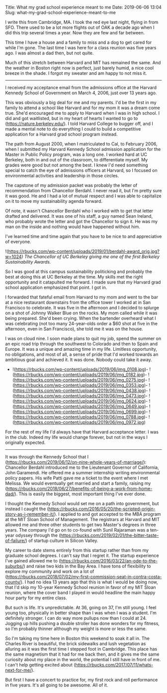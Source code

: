 Title: What my grad school experience meant to me
Date: 2019-06-06 13:04
Slug: what-my-grad-school-experience-meant-to-me

I write this from Cambridge, MA. I took the red eye last night, flying in from SFO. There used to be a lot more flights out of OAK a decade ago when I did this trip several times a year. Now they are few and far between. 

This time I have a house and a family to miss and a dog to get cared for while I'm gone. The last time I was here for a class reunion was five years ago. I was almost a dad then, but not quite. 

Much of this stretch between Harvard and MIT has remained the same. And the weather in Boston right now is perfect, just barely humid, a nice cool breeze in the shade. I forgot my sweater and am happy to not miss it. 

---

I received my acceptance email from the admissions office at the Harvard Kennedy School of Government  on March 4, 2006, just over 13 years ago. 

This was obviously a big deal for me and my parents. I'd be the first in my family to attend a school like Harvard and for my mom it was a dream come true. She'd encouraged me to apply to Harvard when I was in high school. I did and got waitlisted, but in my heart of hearts I wanted to go to (https://nature.berkeley.edu/). I told Harvard College to bugger off, and I made a mental note to do everything I could to build a competitive application for a Harvard grad school program instead.

The path from August 2000, when I matriculated to Cal, to February 2006, when I submitted my Harvard Kennedy School admission application for the Master in Public Policy program, was a long one. I worked hard at UC Berkeley, both in and out of the classroom, to differentiate myself. My grades were good but not among the best. I knew I'd need something special to catch the eye of admissions officers at Harvard, so I focused on environmental activities and leadership in those circles. 

The capstone of my admission packet was probably the letter of recommendation from Chancellor Berdahl. I never read it, but I'm pretty sure it was good. He and I had a lot of mutual respect and I was able to capitalize on it to move my sustainability agenda forward. 

Of note, it wasn't Chancellor Berdahl who I worked with to get that letter drafted and delivered. It was one of his staff, a guy named Sean Ireland, who probably wrote the letter and got the Chancellor to sign it. He was my man on the inside and nothing would have happened without him. 

I've learned time and time again that you have to be nice to and appreciative of everyone. 

!(https://rbucks.com/wp-content/uploads/2019/01/berdahl-award_orig.jpg?w=1024)
*The Chancellor of UC Berkeley giving me one of the first Berkeley Sustainability Awards.*

So I was good at this campus sustainability politicking and probably the best at doing this at UC Berkeley at the time. My skills met the right opportunity and it catapulted me forward. I made sure that my Harvard grad school application emphasized that point. I got in. 

I forwarded that fateful email from Harvard to my mom and went to the bar at a nice restaurant downstairs from the office tower I worked at in San Francisco to celebrate. It was five in the afternoon and I decided to splurge on a shot of Johnny Walker Blue on the rocks. My mom called while it was being prepared. She'd been crying. When the bartender overheard what I was celebrating (not too many 24-year-olds order a $60 shot at five in the afternoon, even in San Francisco), she told me it was on the house. 

I was on cloud nine. I soon made plans to quit my job, spend the summer on an epic road trip through the southwest to Colorado and then to Spain and Europe. It was a unique and amazing time in my life. Limitless opportunity, no obligations, and most of all, a sense of pride that I'd worked towards an ambitious goal and achieved it. It was done. Nobody could take it away. 

- !(https://rbucks.com/wp-content/uploads/2019/06/img_0108.jpg)- !(https://rbucks.com/wp-content/uploads/2019/06/img_0182.jpg)- !(https://rbucks.com/wp-content/uploads/2019/06/img_0275.jpg)- !(https://rbucks.com/wp-content/uploads/2019/06/img_0353.jpg)- !(https://rbucks.com/wp-content/uploads/2019/06/img_0438.jpg)- !(https://rbucks.com/wp-content/uploads/2019/06/img_0473.jpg)- !(https://rbucks.com/wp-content/uploads/2019/06/img_0624.jpg)- !(https://rbucks.com/wp-content/uploads/2019/06/img_0649.jpg)- !(https://rbucks.com/wp-content/uploads/2019/06/img_0699.jpg)- !(https://rbucks.com/wp-content/uploads/2019/06/img_0788.jpg)- !(https://rbucks.com/wp-content/uploads/2019/06/img_0972.jpg)

For the rest of my life I'd always have that Harvard acceptance letter. I was in the club. Indeed my life would change forever, but not in the ways I originally expected. 

---

It was through the Kennedy School that I (https://rbucks.com/2019/06/12/on-nine-whole-years-of-marriage/): Chancellor Berdahl introduced me to the Lieutenant Governor of California, John Garamendi. He offered me a summer internship writing environmental policy papers. His wife Patti gave me a ticket to the event where I met Melissa. We would eventually get married and start a family, raising my (https://rbucks.com/2018/06/27/benefits-of-being-a-work-from-home-dad/). This is easily the biggest, most important thing I've ever done. 

I thought the Kennedy School would set me on a path into government, but instead I caught the (https://rbucks.com/2016/05/20/the-scripted-origin-story-as-i-remember-it/). I applied to and got accepted to the MBA program at the MIT Sloan School of Management. The registrars at Harvard and MIT allowed me and three other students to get two Master's degrees in three years. The company I'd go on to co-found with Sunil Rajaraman was a ten-year odyssey through the (https://rbucks.com/2019/02/01/the-bitter-taste-of-failure/) of startup culture in Silicon Valley. 

My career to date stems entirely from this startup rather than from my graduate school degrees. I can't say that I regret it. The startup experience I've gained allowed me to (https://rbucks.com/2016/03/22/an-ode-to-the-suburbs/) and raise two kids in the Bay Area. I have tons of flexibility to explore my community and work on a lot of (https://rbucks.com/2018/07/02/my-first-commission-seat-in-contra-costa-county/). I had no idea 13 years ago that this is what I would be doing now, that I'd skip my 10-year Kennedy School reunion in favor of my MIT Sloan reunion, where the cover band I played in would headline the main happy hour party for my entire class. 

But such is life. It's unpredictable. At 36, going on 37, I'm still young. I feel young too, physically in better shape than I was when I was a student. I'm definitely stronger. I can do way more pullups now than I could at 24. Jogging up hills pushing a double stroller has done wonders for my fitness, so I'm probably thinner although my weight is more or less the same. 

So I'm taking my time here in Boston this weekend to soak it all in. The Charles River is beautiful, the brick sidewalks and lush vegetation as alluring as it was the first time I stepped foot in Cambridge. This place has the same magnetism that it had for me back then, and it gives me the same curiosity about my place in the world, the potential I still have in front of me. I can't help getting excited about (https://rbucks.com/2017/07/11/whats-next-for-me/).

But first I have a concert to practice for,  my first rock and roll performance in five years. It's all going to be awesome. All of it.